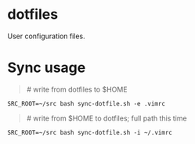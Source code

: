 dotfiles
========
User configuration files.


Sync usage
==========
> \# write from dotfiles to $HOME

`SRC_ROOT=~/src bash sync-dotfile.sh -e .vimrc`

> \# write from $HOME to dotfiles; full path this time

`SRC_ROOT=~/src bash sync-dotfile.sh -i ~/.vimrc`
